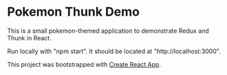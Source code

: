 # Pokemon Thunk Demo

This is a small pokemon-themed application to demonstrate Redux and Thunk in React.

Run locally with "npm start". It should be located at "http://localhost:3000".


This project was bootstrapped with [Create React App](https://github.com/facebook/create-react-app).
